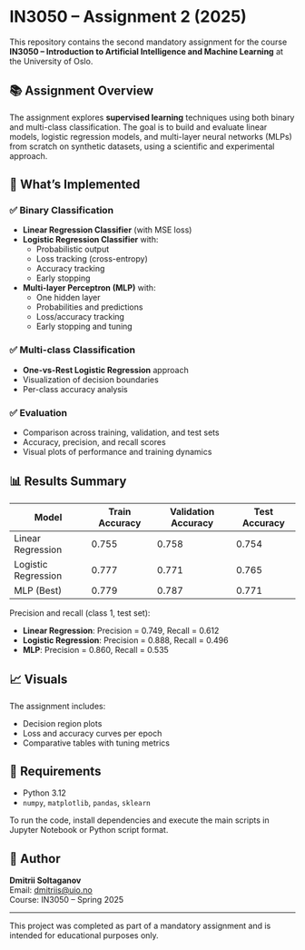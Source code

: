 # IN3050 – Assignment 2 (2025)

This repository contains the second mandatory assignment for the course **IN3050 – Introduction to Artificial Intelligence and Machine Learning** at the University of Oslo.

## 📚 Assignment Overview

The assignment explores **supervised learning** techniques using both binary and multi-class classification. The goal is to build and evaluate linear models, logistic regression models, and multi-layer neural networks (MLPs) from scratch on synthetic datasets, using a scientific and experimental approach.

## 🧪 What’s Implemented

### ✅ Binary Classification
- **Linear Regression Classifier** (with MSE loss)
- **Logistic Regression Classifier** with:
  - Probabilistic output
  - Loss tracking (cross-entropy)
  - Accuracy tracking
  - Early stopping
- **Multi-layer Perceptron (MLP)** with:
  - One hidden layer
  - Probabilities and predictions
  - Loss/accuracy tracking
  - Early stopping and tuning

### ✅ Multi-class Classification
- **One-vs-Rest Logistic Regression** approach
- Visualization of decision boundaries
- Per-class accuracy analysis

### ✅ Evaluation
- Comparison across training, validation, and test sets
- Accuracy, precision, and recall scores
- Visual plots of performance and training dynamics

## 📊 Results Summary

| Model               | Train Accuracy | Validation Accuracy | Test Accuracy |
|--------------------|----------------|----------------------|---------------|
| Linear Regression   | 0.755          | 0.758                | 0.754         |
| Logistic Regression | 0.777          | 0.771                | 0.765         |
| MLP (Best)          | 0.779          | 0.787                | 0.771         |

Precision and recall (class 1, test set):
- **Linear Regression**: Precision = 0.749, Recall = 0.612  
- **Logistic Regression**: Precision = 0.888, Recall = 0.496  
- **MLP**: Precision = 0.860, Recall = 0.535  

## 📈 Visuals
The assignment includes:
- Decision region plots
- Loss and accuracy curves per epoch
- Comparative tables with tuning metrics

## 🔧 Requirements
- Python 3.12
- `numpy`, `matplotlib`, `pandas`, `sklearn`

To run the code, install dependencies and execute the main scripts in Jupyter Notebook or Python script format.

## 👤 Author
**Dmitrii Soltaganov**  
Email: [dmitriis@uio.no](mailto:dmitriis@uio.no)  
Course: IN3050 – Spring 2025

---

This project was completed as part of a mandatory assignment and is intended for educational purposes only.
